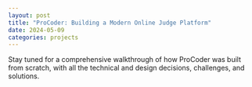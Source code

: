 ```yaml
---
layout: post
title: "ProCoder: Building a Modern Online Judge Platform"
date: 2024-05-09
categories: projects
---
```


<!-- This post will detail the journey of building ProCoder, including all steps, tools, screenshots, and links. Content coming soon! -->

Stay tuned for a comprehensive walkthrough of how ProCoder was built from scratch, with all the technical and design decisions, challenges, and solutions. 